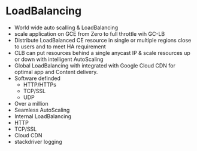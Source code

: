 # LoadBalancing
- World wide auto scalling & LoadBalancing
- scale application on GCE from Zero to full throttle wih GC-LB 
- Distribute LoadBalanced CE resource in single or multiple regions close to users and to meet HA requirement
- CLB can put resources behind a single anycast IP & scale resources up or down with intelligent AutoScaling
- Global LoadBalancing with integrated with Google Cloud CDN for optimal app and Content delivery.
- Software definded 
  - HTTP/HTTPs
  - TCP/SSL
  - UDP
- Over a million 
- Seamless AutoScaling
- Internal LoadBalancing
- HTTP 
- TCP/SSL 
- Cloud CDN 
- stackdriver logging 